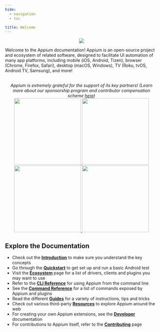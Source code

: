 ```yaml
---
hide:
  - navigation
  - toc

title: Welcome
---
```

<style>
  .md-typeset h1,
  .appium-sponsor-thanks {
    display: none;
  }
</style>

<div style="text-align: center">
  <img src="assets/images/appium-logo-horiz.png" style="max-width: 400px;" />
</div>

Welcome to the Appium documentation! Appium is an open-source project and ecosystem of related
software, designed to facilitate UI automation of many app platforms, including mobile (iOS,
Android, Tizen), browser (Chrome, Firefox, Safari), desktop (macOS, Windows), TV (Roku, tvOS,
Android TV, Samsung), and more!


<div style="text-align: center; margin-top: 2rem; font-style: italic;">
  Appium is extremely grateful for the support of its key partners! (Learn more about our
  sponsorship program and contributor compensation scheme <a
  href="https://github.com/appium/appium/blob/master/GOVERNANCE.md#sponsorship">here</a>)
  <div class="homepageSponsors">
    <div class="homepageSponsor">
      <a href="https://www.browserstack.com/browserstack-appium?utm_campaigncode=701OW00000AoUTQYA3&utm_medium=partnered&utm_source=appium">
        <img src="assets/images/sponsor-logo-browserstack-dark.png#only-dark" style="width: 220px;" />
        <img src="assets/images/sponsor-logo-browserstack-light.png#only-light" style="width: 220px;" />
      </a>
    </div>
    <div class="homepageSponsor">
      <a href="https://lambdatest.com/?utm_source=appium.io&utm_medium=organic&utm_campaign=june_25&utm_term=sk&utm_content=webpage">
        <img src="assets/images/sponsor-logo-lambdatest-dark.png#only-dark" style="width: 220px;" />
        <img src="assets/images/sponsor-logo-lambdatest-light.png#only-light" style="width: 220px;" />
      </a>
    </div>
  </div>
</div>

## Explore the Documentation

<div class="grid cards" markdown>

-   Check out the [__Introduction__](./intro/index.md) to make sure you understand the key concepts
-   Go through the [__Quickstart__](./quickstart/index.md) to get set up and run a basic Android test
-   Visit the [__Ecosystem__](./ecosystem/index.md) page for a list of drivers, clients and plugins you may want to use
-   Refer to the [__CLI Reference__](./cli/index.md) for using Appium from the command line
-   See the [__Command Reference__](./commands/index.md) for a list of commands exposed by Appium and plugins
-   Read the different [__Guides__](./guides/migrating-1-to-2.md) for a variety of instructions, tips and tricks
-   Check out various third-party [__Resources__](./resources.md) to explore Appium around the web
-   For creating your own Appium extensions, see the [__Developer__](./developing/index.md) documentation
-   For contributions to Appium itself, refer to the [__Contributing__](./contributing.md) page

</div>
